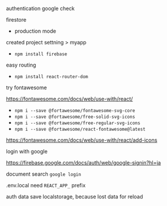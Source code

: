 authentication google check

firestore

- production mode

created project settning > myapp

- `npm install firebase`

easy routing

- `npm install react-router-dom`

try fontawesome

https://fontawesome.com/docs/web/use-with/react/

- `npm i --save @fortawesome/fontawesome-svg-core`
- `npm i --save @fortawesome/free-solid-svg-icons`
- `npm i --save @fortawesome/free-regular-svg-icons`
- `npm i --save @fortawesome/react-fontawesome@latest`

https://fontawesome.com/docs/web/use-with/react/add-icons

login with google

https://firebase.google.com/docs/auth/web/google-signin?hl=ja

document search `google login`

.env.local
need `REACT_APP_` prefix

auth data save localstorage, because lost data for reload
